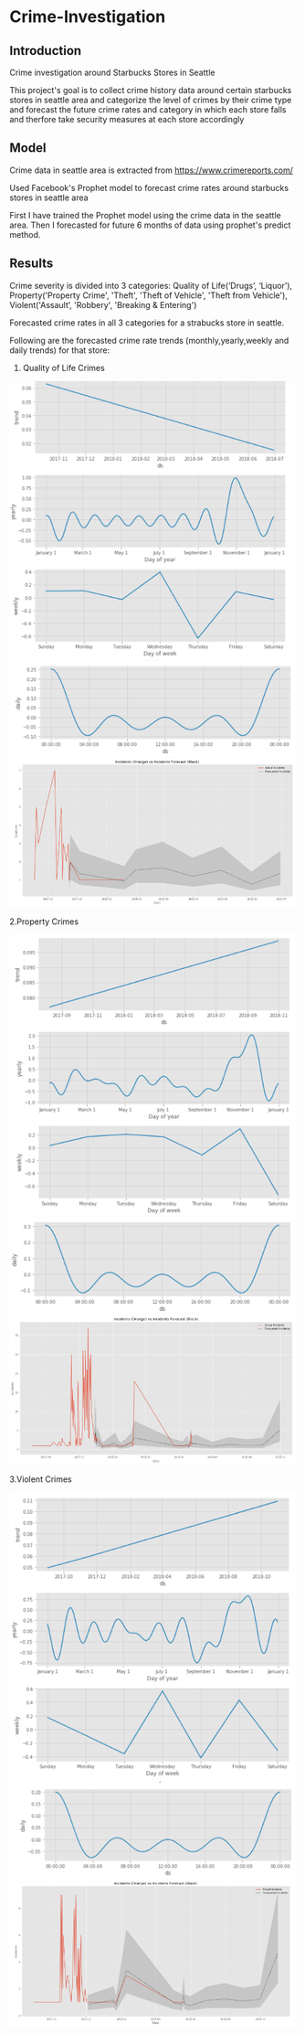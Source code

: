 # Crime-Investigation
## Introduction
Crime investigation around Starbucks Stores in Seattle

This project's goal is to collect crime history data around certain starbucks stores in seattle area and categorize the level of crimes by their crime type and forecast the future crime rates and category in which each store falls and therfore take security measures at each store accordingly 

## Model
Crime data in seattle area is extracted from   https://www.crimereports.com/

Used Facebook's Prophet model to forecast crime rates around starbucks stores in seattle area

First I have trained the Prophet model using the crime data in the seattle area.
Then I forecasted for future 6 months of data using prophet's predict method.

## Results
Crime severity is divided into 3 categories: Quality of Life(‘Drugs’, ‘Liquor’), Property('Property Crime',
'Theft', 'Theft of Vehicle', 'Theft from Vehicle'), Violent('Assault’, 'Robbery', 'Breaking & Entering')

Forecasted crime rates in all 3 categories for a strabucks store in seattle.

Following are the forecasted crime rate trends (monthly,yearly,weekly and daily trends) for that store:

1. Quality of Life Crimes

![alt text](https://github.com/LalithaPalleti/Crime-Investigation/blob/master/Quality%201.PNG)
![alt text](https://github.com/LalithaPalleti/Crime-Investigation/blob/master/Quality%203.PNG)
![alt text](https://github.com/LalithaPalleti/Crime-Investigation/blob/master/Quality2%20Png.PNG)

2.Property Crimes

![alt text](https://github.com/LalithaPalleti/Crime-Investigation/blob/master/Property1.PNG)
![alt text](https://github.com/LalithaPalleti/Crime-Investigation/blob/master/Property3.PNG)
![alt text](https://github.com/LalithaPalleti/Crime-Investigation/blob/master/Property2.PNG)

3.Violent Crimes

![alt text](https://github.com/LalithaPalleti/Crime-Investigation/blob/master/Violent1.PNG)
![alt text](https://github.com/LalithaPalleti/Crime-Investigation/blob/master/Violent3.PNG)
![alt text](https://github.com/LalithaPalleti/Crime-Investigation/blob/master/Violent2.PNG)

